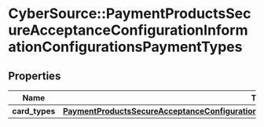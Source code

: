 # CyberSource::PaymentProductsSecureAcceptanceConfigurationInformationConfigurationsPaymentTypes

## Properties
Name | Type | Description | Notes
------------ | ------------- | ------------- | -------------
**card_types** | [**PaymentProductsSecureAcceptanceConfigurationInformationConfigurationsPaymentTypesCardTypes**](PaymentProductsSecureAcceptanceConfigurationInformationConfigurationsPaymentTypesCardTypes.md) |  | [optional] 


